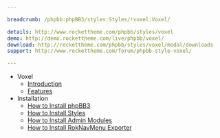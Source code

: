 ```yaml
---

breadcrumb: /phpbb:phpBB3/styles:Styles/!voxel:Voxel/

details: http://www.rockettheme.com/phpbb/styles/voxel
demo: http://demo.rockettheme.com/live/phpbb/voxel/
download: http://rockettheme.com/phpbb/styles/voxel/modal/downloads
support: http://www.rockettheme.com/forum/phpbb-style-voxel/

---
```


* Voxel
	* [Introduction](INDEX.md#introduction)
	* [Features](INDEX.md#features)
* Installation
	* [How to Install phpBB3](../../start/install.md)
	* [How to Install Styles](../../start/styles.md)
	* [How to Install Admin Modules](../../start/styles.md#installing-administrative-modules)
	* [How to Install RokNavMenu Exporter](../../modules/roknavmenu.md)